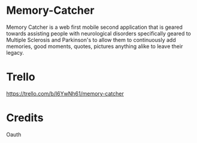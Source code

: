 # Memory-Catcher
Memory Catcher is a web first mobile second application that is geared towards assisting people with neurological disorders specifically geared to Multiple Sclerosis and Parkinson's to allow them to continuously add memories, good moments, quotes, pictures anything alike to leave their legacy.

 # Trello
 https://trello.com/b/I6YwNh61/memory-catcher

# Credits
Oauth